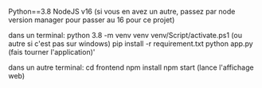 Python==3.8
NodeJS v16 (si vous en avez un autre, passez par node version manager pour passer au 16 pour ce projet)

dans un terminal:
python 3.8 -m venv venv
venv/Script/activate.ps1 (ou autre si c'est pas sur windows)
pip install -r requirement.txt
python app.py (fais tourner l'application)'


dans un autre terminal:
cd frontend
npm install
npm start (lance l'affichage web)